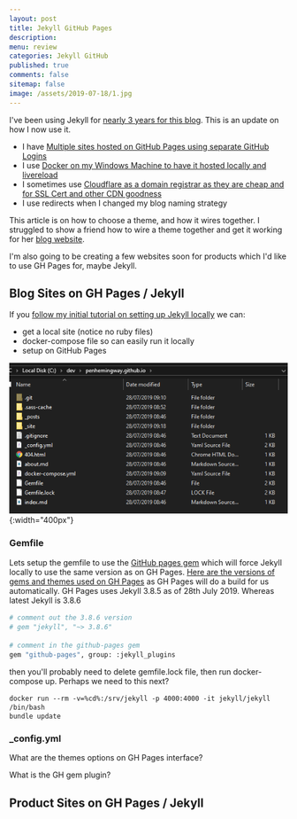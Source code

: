 ```yaml
---
layout: post
title: Jekyll GitHub Pages 
description: 
menu: review
categories: Jekyll GitHub
published: true 
comments: false
sitemap: false
image: /assets/2019-07-18/1.jpg
---
```

I've been using Jekyll for [nearly 3 years for this blog](/2016/10/17/Blog-with-Jekyll-and-host-for-free). This is an update on how I now use it.

- I have [Multiple sites hosted on GitHub Pages using separate GitHub Logins]()
- I use [Docker on my Windows Machine to have it hosted locally and livereload]()
- I sometimes use [Cloudflare as a domain registrar as they are cheap and for SSL Cert and other CDN goodness]()
- I use redirects when I changed my blog naming strategy



This article is on how to choose a theme, and how it wires together. I struggled to show a friend how to wire a theme together and get it working for her [blog website](https://agoyal.co.uk).

I'm also going to be creating a few websites soon for products which I'd like to use GH Pages for, maybe Jekyll.  

## Blog Sites on GH Pages / Jekyll
If you [follow my initial tutorial on setting up Jekyll locally]() we can:

- get a local site (notice no ruby files)
- docker-compose file so can easily run it locally
- setup on GitHub Pages

![alt text](/assets/2019-07-28/1.png "Files for a Jekyll install"){:width="400px"}     

### Gemfile
Lets setup the gemfile to use the [GitHub pages gem](https://github.com/github/pages-gem) which will force Jekyll locally to use the same version as on GH Pages. [Here are the versions of gems and themes used on GH Pages](https://pages.github.com/versions/) as GH Pages will do a build for us automatically. GH Pages uses Jekyll 3.8.5 as of 28th July 2019. Whereas latest Jekyll is 3.8.6

```bash
# comment out the 3.8.6 version 
# gem "jekyll", "~> 3.8.6"

# comment in the github-pages gem
gem "github-pages", group: :jekyll_plugins
```
then you'll probably need to delete gemfile.lock file, then run docker-compose up. Perhaps we need to this next?

```
docker run --rm -v=%cd%:/srv/jekyll -p 4000:4000 -it jekyll/jekyll /bin/bash
bundle update 
```


### _config.yml


What are the themes options on GH Pages interface?

What is the GH gem plugin?

## Product Sites on GH Pages / Jekyll



